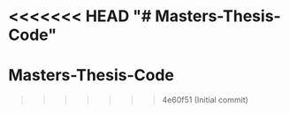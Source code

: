 <<<<<<< HEAD
"# Masters-Thesis-Code" 
=======
# Masters-Thesis-Code
>>>>>>> 4e60f51 (Initial commit)
